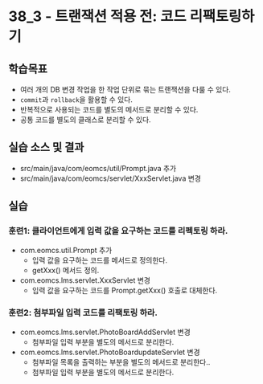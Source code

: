 # 38_3 - 트랜잭션 적용 전: 코드 리팩토링하기

## 학습목표

- 여러 개의 DB 변경 작업을 한 작업 단위로 묶는 트랜잭션을 다룰 수 있다.
- `commit`과 `rollback`을 활용할 수 있다.
- 반복적으로 사용되는 코드를 별도의 메서드로 분리할 수 있다.
- 공통 코드를 별도의 클래스로 분리할 수 있다.

## 실습 소스 및 결과

- src/main/java/com/eomcs/util/Prompt.java 추가
- src/main/java/com/eomcs/servlet/XxxServlet.java 변경

## 실습


### 훈련1: 클라이언트에게 입력 값을 요구하는 코드를 리펙토링 하라.

- com.eomcs.util.Prompt 추가
  - 입력 값을 요구하는 코드를 메서드로 정의한다.
  - getXxx() 메서드 정의.
- com.eomcs.lms.servlet.XxxServlet 변경
  - 입력 값을 요구하는 코드를 Prompt.getXxx() 호출로 대체한다.
  
### 훈련2: 첨부파일 입력 코드를 리팩토링 하라.

- com.eomcs.lms.servlet.PhotoBoardAddServlet 변경
  - 첨부파일 입력 부분을 별도의 메서드로 분리한다.
- com.eomcs.lms.servlet.PhotoBoardupdateServlet 변경
  - 첨부파일 목록을 출력하는 부분을 별도의 메서드로 분리한다..
  - 첨부파일 입력 부분을 별도의 메서드로 분리한다.